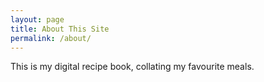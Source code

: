 ```yaml
---
layout: page
title: About This Site
permalink: /about/
---
```


This is my digital recipe book, collating my favourite meals.
